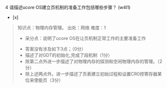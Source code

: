 4
请描述ucore OS建立页机制的准备工作包括哪些步骤？ (w4l1)
- [x]  

> 知识点：物理内存管理。
> 出处：网络
> 难度：1
> + 采分点：说明了ucore OS在让页机制正常工作的主要准备工作
> - 答案没有涉及如下3点；（0分）
> - 描述了对GDT的初始化,完成了段机制（1分）
> - 除第二点外进一步描述了对物理内存的探测和空闲物理内存的管理。（2分）
> - 除上述两点外，进一步描述了页表建立初始过程和设置CR0控寄存器某位来使能页（3分）

